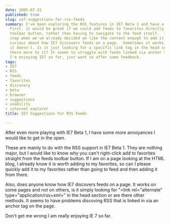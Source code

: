 ```yaml
---
date: 2005-07-31
published: true
slug: ie7-suggestions-for-rss-feeds
summary: I've been exploring the RSS features in IE7 Beta 1 and have a couple of suggestions.
  First, it would be great if we could add feeds to favorites directly from the feeds
  toolbar button, rather than having to navigate to the feed itself.  It's an extra
  step when we've already decided we like the content enough to add it. Second, I'm
  curious about how IE7 discovers feeds on a page.  Sometimes it works, sometimes
  it doesn't. Is it just looking for a specific link tag in the head section or is
  there more to it? It seems to struggle with feeds linked via anchor tags. Overall,
  I'm enjoying IE7 so far, just want to offer some feedback.
tags:
- IE7
- RSS
- feeds
- favorites
- discovery
- beta
- browser
- suggestions
- usability
- internet explorer
title: IE7 Suggestions For RSS Feeds

---
```

After even more playing with IE7 Beta 1, I have some more annoyances I would like to get in the open.<p />These are mainly to do with the RSS support in IE7 Beta 1.  They are nothing major, but I would like to know why you can't right-click add to favorites straight from the feeds toolbar button.  If I am on a page looking at the HTML blog, I already know it is worth adding to my favorites, so can I please quickly add it to my favorites rather than going to feed and then adding it from there.<p />Also, does anyone know how IE7 discovers feeds on a page.  It works on some pages and not on others, is it simply looking for "&lt;link rel="alternate" type="application/rss+xml&gt;" in the head section or are there other methods.  It seems to have problems discoving RSS that is linked in via an anchor tag on the page.<p />Don't get me wrong I am really enjoying IE 7 so far.<p />


